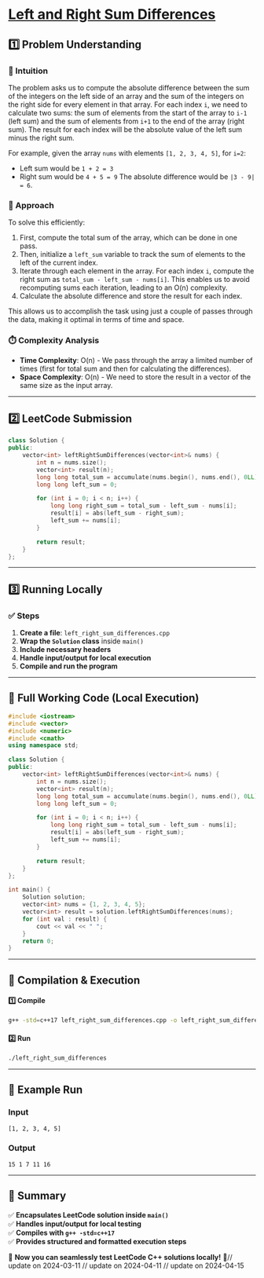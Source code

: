 # **[Left and Right Sum Differences](https://leetcode.com/problems/left-and-right-sum-differences/description/)**  

## **1️⃣ Problem Understanding**  
### **📌 Intuition**  
The problem asks us to compute the absolute difference between the sum of the integers on the left side of an array and the sum of the integers on the right side for every element in that array. For each index `i`, we need to calculate two sums: the sum of elements from the start of the array to `i-1` (left sum) and the sum of elements from `i+1` to the end of the array (right sum). The result for each index will be the absolute value of the left sum minus the right sum.

For example, given the array `nums` with elements `[1, 2, 3, 4, 5]`, for `i=2`:
- Left sum would be `1 + 2 = 3`
- Right sum would be `4 + 5 = 9`
The absolute difference would be `|3 - 9| = 6`.

### **🚀 Approach**  
To solve this efficiently:
1. First, compute the total sum of the array, which can be done in one pass.
2. Then, initialize a `left_sum` variable to track the sum of elements to the left of the current index.
3. Iterate through each element in the array. For each index `i`, compute the right sum as `total_sum - left_sum - nums[i]`. This enables us to avoid recomputing sums each iteration, leading to an O(n) complexity.
4. Calculate the absolute difference and store the result for each index.

This allows us to accomplish the task using just a couple of passes through the data, making it optimal in terms of time and space.

### **⏱️ Complexity Analysis**  
- **Time Complexity**: O(n) - We pass through the array a limited number of times (first for total sum and then for calculating the differences).
- **Space Complexity**: O(n) - We need to store the result in a vector of the same size as the input array.

---  

## **2️⃣ LeetCode Submission**  
```cpp
class Solution {
public:
    vector<int> leftRightSumDifferences(vector<int>& nums) {
        int n = nums.size();
        vector<int> result(n);
        long long total_sum = accumulate(nums.begin(), nums.end(), 0LL);
        long long left_sum = 0;

        for (int i = 0; i < n; i++) {
            long long right_sum = total_sum - left_sum - nums[i];
            result[i] = abs(left_sum - right_sum);
            left_sum += nums[i];
        }

        return result;
    }
};
```  

---  

## **3️⃣ Running Locally**  
### **✅ Steps**  
1. **Create a file**: `left_right_sum_differences.cpp`  
2. **Wrap the `Solution` class** inside `main()`  
3. **Include necessary headers**  
4. **Handle input/output for local execution**  
5. **Compile and run the program**  

---  

## **📝 Full Working Code (Local Execution)**  
```cpp
#include <iostream>
#include <vector>
#include <numeric>
#include <cmath>
using namespace std;

class Solution {
public:
    vector<int> leftRightSumDifferences(vector<int>& nums) {
        int n = nums.size();
        vector<int> result(n);
        long long total_sum = accumulate(nums.begin(), nums.end(), 0LL);
        long long left_sum = 0;

        for (int i = 0; i < n; i++) {
            long long right_sum = total_sum - left_sum - nums[i];
            result[i] = abs(left_sum - right_sum);
            left_sum += nums[i];
        }

        return result;
    }
};

int main() {
    Solution solution;
    vector<int> nums = {1, 2, 3, 4, 5};
    vector<int> result = solution.leftRightSumDifferences(nums);
    for (int val : result) {
        cout << val << " ";
    }
    return 0;
}  
```  

---  

## **🔧 Compilation & Execution**  
#### **1️⃣ Compile**  
```bash
g++ -std=c++17 left_right_sum_differences.cpp -o left_right_sum_differences
```  

#### **2️⃣ Run**  
```bash
./left_right_sum_differences
```  

---  

## **🎯 Example Run**  
### **Input**  
```
[1, 2, 3, 4, 5]
```  
### **Output**  
```
15 1 7 11 16 
```  

---  

## **📌 Summary**  
✅ **Encapsulates LeetCode solution inside `main()`**  
✅ **Handles input/output for local testing**  
✅ **Compiles with `g++ -std=c++17`**  
✅ **Provides structured and formatted execution steps**  

🚀 **Now you can seamlessly test LeetCode C++ solutions locally!** 🚀// update on 2024-03-11
// update on 2024-04-11
// update on 2024-04-15
